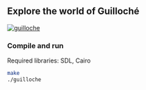 ## Explore the world of Guilloché

[![guilloche](http://img.youtube.com/vi/JYKmZ7niF04/0.jpg)](https://www.youtube.com/watch?v=JYKmZ7niF04)

### Compile and run

Required libraries: SDL, Cairo

```bash
make
./guilloche
```
